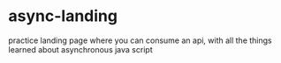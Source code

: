 # async-landing
practice landing page where you can consume an api, with all the things learned about asynchronous java script
